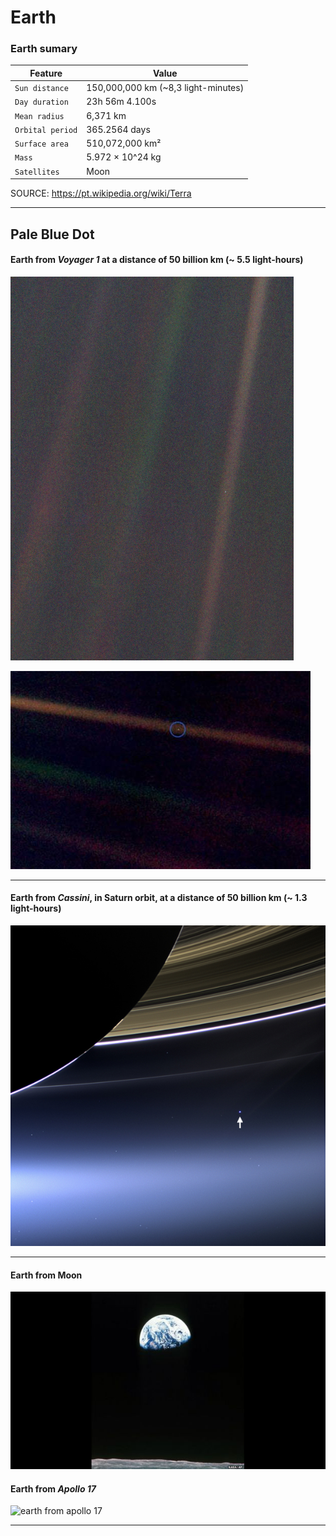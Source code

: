 # Earth
### Earth sumary

| Feature | Value |
| --- | --- |
| `Sun distance` | 150,000,000 km (~8,3 light-minutes) |
| `Day duration` | 23h 56m 4.100s |
| `Mean radius` | 6,371 km |
| `Orbital period` | 365.2564 days |
| `Surface area` | 510,072,000 km² |
| `Mass` | 5.972 × 10^24 kg |
| `Satellites` | Moon |

SOURCE: https://pt.wikipedia.org/wiki/Terra

---

## Pale Blue Dot
#### Earth from *Voyager 1* at a distance of 50 billion km (~ 5.5 light-hours)
![pale blue dot](https://github.com/dnatividade/astronomy/blob/master/Images/Pale_Blue_Dot.png)

![pale blue dot](https://github.com/dnatividade/astronomy/blob/master/Images/palido_ponto_azul.jpg)

---

#### Earth from *Cassini*, in Saturn orbit, at a distance of 50 billion km (~ 1.3 light-hours)
![pale blue dot cassini](https://github.com/dnatividade/astronomy/blob/master/Images/palido_ponto_azul%20-%20CASSINI.jpg)

---

#### Earth from Moon
![earth from moon](https://github.com/dnatividade/astronomy/blob/master/Images/03-earth%20-%20150716080035_planets_3.jpg)

#### Earth from *Apollo 17*
![earth from apollo 17](https://github.com/dnatividade/astronomy/blob/master/Images/03-earth%20-%20The_Earth_seen_from_Apollo_17.jpg)

---
